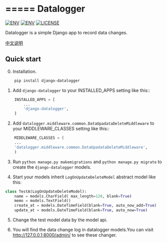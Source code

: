 =====
Datalogger
=====

[![ENV](https://img.shields.io/badge/python-2.7-green.svg)](https://github.com/pylixm/django-datalogger)
[![ENV](https://img.shields.io/badge/django-1.7+-green.svg)](https://github.com/pylixm/django-datalogger)
[![LICENSE](https://img.shields.io/badge/license-MIT-green.svg)](https://github.com/pylixm/django-datalogger/master/LICENSE.txt)

Datalogger is a simple Django app to record data changes.

[中文说明](docs/README.md)



Quick start
-----------

0. Installation.
```bash
    pip install django-datalogger
```
1. Add `django-datalogger` to your INSTALLED_APPS setting like this::
```python
    INSTALLED_APPS = [
        ...
        'django-datalogger',
    ]
```
2. Add `datalogger.middleware.common.DataUpadataDeleteMiddleware` to your MIDDLEWARE_CLASSES setting like this::
```python
    MIDDLEWARE_CLASSES = (
    ...
    'datalogger.middleware.common.DataUpadataDeleteMiddleware',
    )
```
3. Run `python manage.py makemigrations` and `python manage.py migrate` to create the `django-datalogger` models.

4. Start your models inherit `LogOnUpdateDeleteModel` abstract model like this:
```python
class TestA(LogOnUpdateDeleteModel):
    name = models.CharField( max_length=128, blank=True)
    memo = models.TextField()
    create_at = models.DateTimeField(blank=True, auto_now_add=True)
    update_at = models.DateTimeField(blank=True, auto_now=True)
```
5. Change the test model data by the model api.

6. You will find the data change log in datalogger models.You can visit http://127.0.0.1:8000/admin/
   to see these changer.
